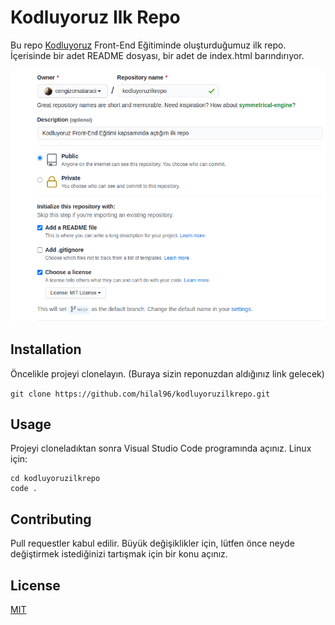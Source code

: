 # Kodluyoruz Ilk Repo
Bu repo [Kodluyoruz](https://academy.patika.dev/tr/paths/baslangic-seviye-frontend-web-development-patikasi) Front-End Eğitiminde oluşturduğumuz ilk repo. İçerisinde bir adet README dosyası, bir adet de index.html barındırıyor.

![Proje Resmi](https://github.com/Kodluyoruz/taskforce/blob/main/git/odev1/figures/github.png?raw=true)


## Installation
Öncelikle projeyi clonelayın. (Buraya sizin reponuzdan aldığınız link gelecek)

```git clone https://github.com/hilal96/kodluyoruzilkrepo.git```

## Usage
Projeyi cloneladıktan sonra Visual Studio Code programında açınız.
Linux için:
```
cd kodluyoruzilkrepo
code .
```
## Contributing
Pull requestler kabul edilir. Büyük değişiklikler için, lütfen önce neyde değiştirmek istediğinizi tartışmak için bir konu açınız.

## License
[MIT](https://choosealicense.com/licenses/mit/)

